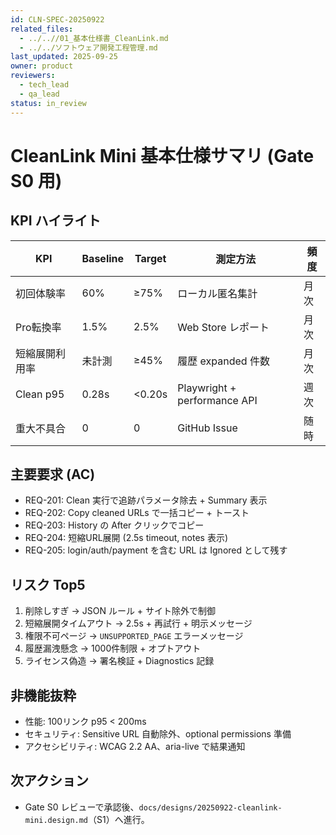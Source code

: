 ```yaml
---
id: CLN-SPEC-20250922
related_files:
  - ../..//01_基本仕様書_CleanLink.md
  - ../../ソフトウェア開発工程管理.md
last_updated: 2025-09-25
owner: product
reviewers:
  - tech_lead
  - qa_lead
status: in_review
---
```


# CleanLink Mini 基本仕様サマリ (Gate S0 用)

## KPI ハイライト
| KPI | Baseline | Target | 測定方法 | 頻度 |
|---|---|---|---|---|
| 初回体験率 | 60% | ≥75% | ローカル匿名集計 | 月次 |
| Pro転換率 | 1.5% | 2.5% | Web Store レポート | 月次 |
| 短縮展開利用率 | 未計測 | ≥45% | 履歴 expanded 件数 | 月次 |
| Clean p95 | 0.28s | <0.20s | Playwright + performance API | 週次 |
| 重大不具合 | 0 | 0 | GitHub Issue | 随時 |

## 主要要求 (AC)
- REQ-201: Clean 実行で追跡パラメータ除去 + Summary 表示
- REQ-202: Copy cleaned URLs で一括コピー + トースト
- REQ-203: History の After クリックでコピー
- REQ-204: 短縮URL展開 (2.5s timeout, notes 表示)
- REQ-205: login/auth/payment を含む URL は Ignored として残す

## リスク Top5
1. 削除しすぎ → JSON ルール + サイト除外で制御
2. 短縮展開タイムアウト → 2.5s + 再試行 + 明示メッセージ
3. 権限不可ページ → `UNSUPPORTED_PAGE` エラーメッセージ
4. 履歴漏洩懸念 → 1000件制限 + オプトアウト
5. ライセンス偽造 → 署名検証 + Diagnostics 記録

## 非機能抜粋
- 性能: 100リンク p95 < 200ms
- セキュリティ: Sensitive URL 自動除外、optional permissions 準備
- アクセシビリティ: WCAG 2.2 AA、aria-live で結果通知

## 次アクション
- Gate S0 レビューで承認後、`docs/designs/20250922-cleanlink-mini.design.md`（S1）へ進行。
